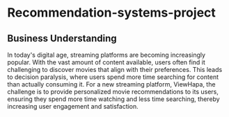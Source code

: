 # Recommendation-systems-project
## Business Understanding 
In today's digital age, streaming platforms are becoming increasingly popular. With the vast amount of content available, users often find it challenging to discover movies that align with their preferences. This leads to decision paralysis, where users spend more time searching for content than actually consuming it. For a new streaming platform, ViewHapa, the challenge is to provide personalized movie recommendations to its users, ensuring they spend more time watching and less time searching, thereby increasing user engagement and satisfaction.

